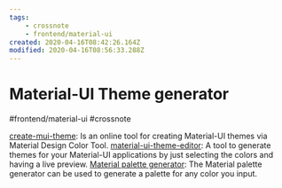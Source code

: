 ```yaml
---
tags:
    - crossnote
    - frontend/material-ui
created: 2020-04-16T08:42:26.164Z
modified: 2020-04-16T08:56:33.288Z
---
```

# Material-UI Theme generator
#frontend/material-ui #crossnote 

[create-mui-theme](https://react-theming.github.io/create-mui-theme/): Is an online tool for creating Material-UI themes via Material Design Color Tool.
[material-ui-theme-editor](https://in-your-saas.github.io/material-ui-theme-editor/): A tool to generate themes for your Material-UI applications by just selecting the colors and having a live preview.
[Material palette generator](https://material.io/inline-tools/color/): The Material palette generator can be used to generate a palette for any color you input.



